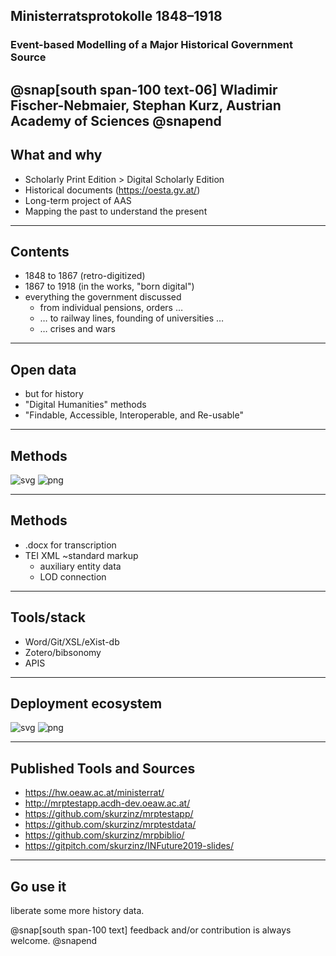## Ministerratsprotokolle 1848–1918

### Event-based Modelling of a Major Historical Government Source 

@snap[south span-100 text-06]
Wladimir Fischer-Nebmaier, Stephan Kurz,
Austrian Academy of Sciences
@snapend
---

## What and why

- Scholarly Print Edition > Digital Scholarly Edition
- Historical documents (https://oesta.gv.at/)
- Long-term project of AAS
- Mapping the past to understand the present

---

## Contents

- 1848 to 1867 (retro-digitized)
- 1867 to 1918 (in the works, "born digital")
- everything the government discussed
  - from individual pensions, orders …
  - … to railway lines, founding of universities …
  - … crises and wars

---

## Open data

- but for history
- "Digital Humanities" methods
- "Findable, Accessible, Interoperable, and Re-usable"

---

## Methods

![svg](assets/img/mrpactivitydiagram.gv.svg)
![png](assets/img/mrpactivitydiagram.gv.svg)

---

## Methods

- .docx for transcription
- TEI XML ~standard markup
  - auxiliary entity data
  - LOD connection

---

## Tools/stack

- Word/Git/XSL/eXist-db
- Zotero/bibsonomy
- APIS

---

## Deployment ecosystem

![svg](assets/img/mrpdeploymentdiagram.gv.svg)
![png](assets/img/mrpdeploymentdiagram.gv.png)


---

## Published Tools and Sources

- https://hw.oeaw.ac.at/ministerrat/
- http://mrptestapp.acdh-dev.oeaw.ac.at/
- https://github.com/skurzinz/mrptestapp/
- https://github.com/skurzinz/mrptestdata/
- https://github.com/skurzinz/mrpbiblio/
- https://gitpitch.com/skurzinz/INFuture2019-slides/

---

## Go use it

liberate some more history data.

@snap[south span-100 text]
feedback and/or contribution is always welcome.
@snapend
